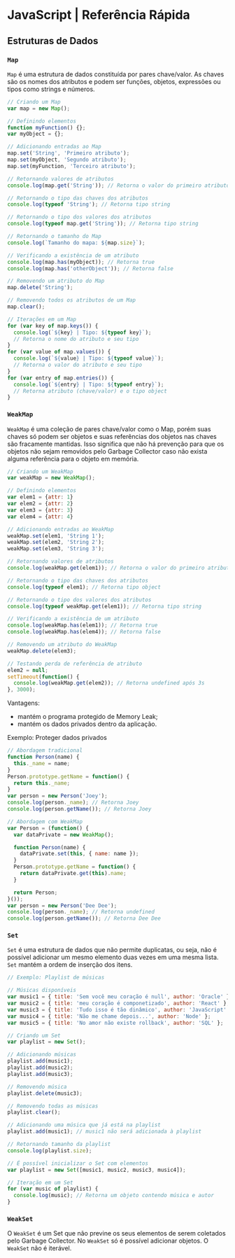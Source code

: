 # JavaScript | Referência Rápida

## Estruturas de Dados

### `Map`

`Map` é uma estrutura de dados constituída por pares chave/valor. As chaves são os nomes dos atributos e podem ser funções, objetos, expressões ou tipos como strings e números.

```javascript
// Criando um Map
var map = new Map();

// Definindo elementos
function myFunction() {};
var myObject = {};

// Adicionando entradas ao Map
map.set('String', 'Primeiro atributo');
map.set(myObject, 'Segundo atributo');
map.set(myFunction, 'Terceiro atributo');

// Retornando valores de atributos
console.log(map.get('String')); // Retorna o valor do primeiro atributo

// Retornando o tipo das chaves dos atributos
console.log(typeof 'String'); // Retorna tipo string

// Retornando o tipo dos valores dos atributos
console.log(typeof map.get('String')); // Retorna tipo string

// Retornando o tamanho do Map
console.log(`Tamanho do mapa: ${map.size}`);

// Verificando a existência de um atributo
console.log(map.has(myObject)); // Retorna true
console.log(map.has('otherObject')); // Retorna false

// Removendo um atributo do Map
map.delete('String');

// Removendo todos os atributos de um Map
map.clear();

// Iterações em um Map
for (var key of map.keys()) {
  console.log(`${key} | Tipo: ${typeof key}`);
  // Retorna o nome do atributo e seu tipo
}
for (var value of map.values()) {
  console.log(`${value} | Tipo: ${typeof value}`);
  // Retorna o valor do atributo e seu tipo
}
for (var entry of map.entries()) {
  console.log(`${entry} | Tipo: ${typeof entry}`);
  // Retorna atributo (chave/valor) e o tipo object
}
```

### `WeakMap`

`WeakMap` é uma coleção de pares chave/valor como o Map, porém suas chaves só podem ser objetos e suas referências dos objetos nas chaves são fracamente mantidas. Isso significa que não há prevenção para que os objetos não sejam removidos pelo Garbage Collector caso não exista alguma referência para o objeto em memória.

```javascript
// Criando um WeakMap
var weakMap = new WeakMap();

// Definindo elementos
var elem1 = {attr: 1}
var elem2 = {attr: 2}
var elem3 = {attr: 3}
var elem4 = {attr: 4}

// Adicionando entradas ao WeakMap
weakMap.set(elem1, 'String 1');
weakMap.set(elem2, 'String 2');
weakMap.set(elem3, 'String 3');

// Retornando valores de atributos
console.log(weakMap.get(elem1)); // Retorna o valor do primeiro atributo

// Retornando o tipo das chaves dos atributos
console.log(typeof elem1); // Retorna tipo object

// Retornando o tipo dos valores dos atributos
console.log(typeof weakMap.get(elem1)); // Retorna tipo string

// Verificando a existência de um atributo
console.log(weakMap.has(elem1)); // Retorna true
console.log(weakMap.has(elem4)); // Retorna false

// Removendo um atributo do WeakMap
weakMap.delete(elem3);

// Testando perda de referência de atributo
elem2 = null;
setTimeout(function() {
  console.log(weakMap.get(elem2)); // Retorna undefined após 3s
}, 3000);
```

Vantagens:

  - mantém o programa protegido de Memory Leak;
  - mantém os dados privados dentro da aplicação.

Exemplo: Proteger dados privados

```javascript
// Abordagem tradicional
function Person(name) {
  this._name = name;
}
Person.prototype.getName = function() {
  return this._name;
}
var person = new Person('Joey');
console.log(person._name); // Retorna Joey
console.log(person.getName()); // Retorna Joey

// Abordagem com WeakMap
var Person = (function() {
  var dataPrivate = new WeakMap();

  function Person(name) {
    dataPrivate.set(this, { name: name });
  }
  Person.prototype.getName = function() {
    return dataPrivate.get(this).name;
  }

  return Person;
}());
var person = new Person('Dee Dee');
console.log(person._name); // Retorna undefined
console.log(person.getName()); // Retorna Dee Dee
```

### `Set`

`Set` é uma estrutura de dados que não permite duplicatas, ou seja, não é possível adicionar um mesmo elemento duas vezes em uma mesma lista. `Set` mantém a ordem de inserção dos itens.

```javascript
// Exemplo: Playlist de músicas

// Músicas disponíveis
var music1 = { title: 'Sem você meu coração é null', author: 'Oracle' };
var music2 = { title: 'meu coração é componetizado', author: 'React' };
var music3 = { title: 'Tudo isso é tão dinâmico', author: 'JavaScript' };
var music4 = { title: 'Não me chame depois...', author: 'Node' };
var music5 = { title: 'No amor não existe rollback', author: 'SQL' };

// Criando um Set
var playlist = new Set();

// Adicionando músicas
playlist.add(music1);
playlist.add(music2);
playlist.add(music3);

// Removendo música
playlist.delete(music3);

// Removendo todas as músicas
playlist.clear();

// Adicionando uma música que já está na playlist
playlist.add(music1); // music1 não será adicionada à playlist

// Retornando tamanho da playlist
console.log(playlist.size);

// É possível inicializar o Set com elementos
var playlist = new Set([music1, music2, music3, music4]);

// Iteração em um Set
for (var music of playlist) {
  console.log(music); // Retorna um objeto contendo música e autor
}
```

### `WeakSet`

O `WeakSet` é um Set que não previne os seus elementos de serem coletados pelo Garbage Collector. No `WeakSet` só é possível adicionar objetos. O `WeakSet` não é iterável.
